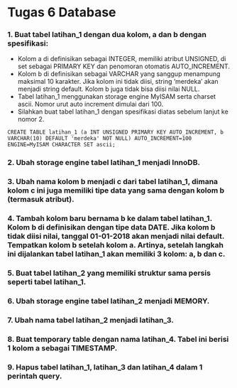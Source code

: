 # Tugas 6 Database

### 1. Buat tabel latihan_1 dengan dua kolom, a dan b dengan spesifikasi:

- Kolom a di definisikan sebagai INTEGER, memiliki atribut UNSIGNED, di set sebagai PRIMARY KEY dan penomoran otomatis AUTO_INCREMENT.
- Kolom b di definisikan sebagai VARCHAR yang sanggup menampung maksimal 10 karakter. Jika kolom ini tidak diisi, string ‘merdeka’ akan menjadi string default. Kolom b juga tidak bisa diisi nilai NULL.
- Tabel latihan_1 menggunakan storage engine MyISAM serta charset ascii. Nomor urut auto increment dimulai dari 100.
- Silahkan buat tabel latihan_1 dengan spesifikasi diatas sebelum lanjut ke nomor 2.
```mysql
CREATE TABLE latihan_1 (a INT UNSIGNED PRIMARY KEY AUTO_INCREMENT, b VARCHAR(10) DEFAULT 'merdeka' NOT NULL) AUTO_INCREMENT=100 ENGINE=MyISAM CHARACTER SET ascii;
```

### 2. Ubah storage engine tabel latihan_1 menjadi InnoDB.
### 3. Ubah nama kolom b menjadi c dari tabel latihan_1, dimana kolom c ini juga memiliki tipe data yang sama dengan kolom b (termasuk atribut).
### 4. Tambah kolom baru bernama b ke dalam tabel latihan_1. Kolom b di definisikan dengan tipe data DATE. Jika kolom b tidak diisi nilai, tanggal 01-01-2018 akan menjadi nilai default. Tempatkan kolom b setelah kolom a. Artinya, setelah langkah ini dijalankan tabel latihan_1 akan memiliki 3 kolom: a, b dan c.
### 5. Buat tabel latihan_2 yang memiliki struktur sama persis seperti tabel latihan_1.
### 6. Ubah storage engine tabel latihan_2 menjadi MEMORY.
### 7. Ubah nama tabel latihan_2 menjadi latihan_3.
### 8. Buat temporary table dengan nama latihan_4. Tabel ini berisi 1 kolom a sebagai TIMESTAMP.
### 9. Hapus tabel latihan_1, latihan_3 dan latihan_4 dalam 1 perintah query.
